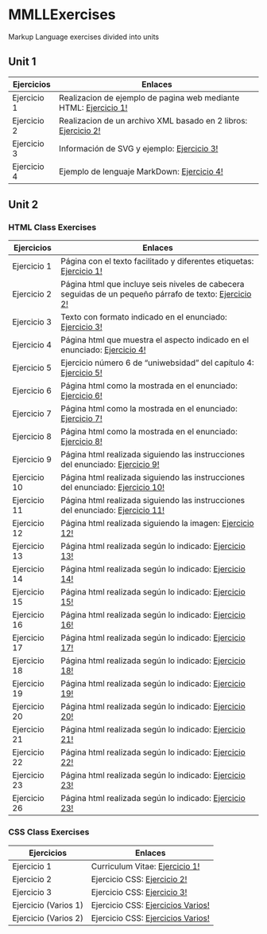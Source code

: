 # MMLLExercises

Markup Language exercises divided into units

## Unit 1

Ejercicios  | Enlaces
----------- | -----------
Ejercicio 1 | Realizacion de ejemplo de pagina web mediante HTML: [Ejercicio 1!](/Tema1/Ejercicio1.html )
Ejercicio 2 | Realizacion de un archivo XML basado en 2 libros: [Ejercicio 2!](/Tema1/Ejercicio2.xml )
Ejercicio 3 | Información de SVG y ejemplo: [Ejercicio 3!](/Tema1/Ejercicio3.md )
Ejercicio 4 | Ejemplo de lenguaje MarkDown: [Ejercicio 4!](/Tema1/Ejercicio4.md )

## Unit 2

### HTML Class Exercises
Ejercicios  | Enlaces
----------- | -----------
Ejercicio 1 | Página con el texto facilitado y diferentes etiquetas: [Ejercicio 1!](/Tema2/HTMLClassExercises/Ejercicio1.html )
Ejercicio 2 | Página html que incluye seis niveles de cabecera seguidas de un pequeño párrafo de texto: [Ejercicio 2!](/Tema2/HTMLClassExercises/Ejercicio2.html )
Ejercicio 3 | Texto con formato indicado en el enunciado: [Ejercicio 3!](/Tema2/HTMLClassExercises/Ejercicio3.html )
Ejercicio 4 | Página html que muestra el aspecto indicado en el enunciado: [Ejercicio 4!](/Tema2/HTMLClassExercises/Ejercicio4.html )
Ejercicio 5 | Ejercicio número 6 de “uniwebsidad” del capítulo 4: [Ejercicio 5!](/Tema2/HTMLClassExercises/Ejercicio5 )
Ejercicio 6 | Página html como la mostrada en el enunciado: [Ejercicio 6!](/Tema2/HTMLClassExercises/Ejercicio6.html )
Ejercicio 7 | Página html como la mostrada en el enunciado: [Ejercicio 7!](/Tema2/HTMLClassExercises/Ejercicio7.html )
Ejercicio 8 | Página html como la mostrada en el enunciado: [Ejercicio 8!](/Tema2/HTMLClassExercises/Ejercicio8.html )
Ejercicio 9 | Página html realizada siguiendo las instrucciones del enunciado: [Ejercicio 9!](/Tema2/HTMLClassExercises/Ejercicio9.html )
Ejercicio 10 | Página html realizada siguiendo las instrucciones del enunciado: [Ejercicio 10!](/Tema2/HTMLClassExercises/Ejercicio10.html )
Ejercicio 11 | Página html realizada siguiendo las instrucciones del enunciado: [Ejercicio 11!](/Tema2/HTMLClassExercises/Ejercicio11/Ejercicio11.html )
Ejercicio 12 | Página html realizada siguiendo la imagen: [Ejercicio 12!](/Tema2/HTMLClassExercises/Ejercicio12/Ejercicio12.html )
Ejercicio 13 | Página html realizada según lo indicado: [Ejercicio 13!](/Tema2/HTMLClassExercises/Ejercicio13/Ejercicio13.html )
Ejercicio 14 | Página html realizada según lo indicado: [Ejercicio 14!](/Tema2/HTMLClassExercises/Ejercicio14/Ejercicio14.html )
Ejercicio 15 | Página html realizada según lo indicado: [Ejercicio 15!](/Tema2/HTMLClassExercises/Ejercicio15/Ejercicio15.html )
Ejercicio 16 | Página html realizada según lo indicado: [Ejercicio 16!](/Tema2/HTMLClassExercises/Ejercicio16/Ejercicio16.html )
Ejercicio 17 | Página html realizada según lo indicado: [Ejercicio 17!](/Tema2/HTMLClassExercises/Ejercicio17/Ejercicio17.html )
Ejercicio 18 | Página html realizada según lo indicado: [Ejercicio 18!](/Tema2/HTMLClassExercises/Ejercicio18/Ejercicio18.html )
Ejercicio 19 | Página html realizada según lo indicado: [Ejercicio 19!](/Tema2/HTMLClassExercises/Ejercicio19.html )
Ejercicio 20 | Página html realizada según lo indicado: [Ejercicio 20!](/Tema2/HTMLClassExercises/Ejercicio20.html )
Ejercicio 21 | Página html realizada según lo indicado: [Ejercicio 21!](/Tema2/HTMLClassExercises/Ejercicio21.html )
Ejercicio 22 | Página html realizada según lo indicado: [Ejercicio 22!](/Tema2/HTMLClassExercises/Ejercicio22/index.html )
Ejercicio 23 | Página html realizada según lo indicado: [Ejercicio 23!](/Tema2/HTMLClassExercises/Ejercicio23.html )
Ejercicio 26 | Página html realizada según lo indicado: [Ejercicio 23!](/Tema2/HTMLClassExercises/Ejercicio26.html )

### CSS Class Exercises
Ejercicios  | Enlaces
----------- | -----------
Ejercicio 1 | Curriculum Vitae: [Ejercicio 1!](/Tema2/CSSClassExercises/Ejercicio1.html )
Ejercicio 2 | Ejercicio CSS: [Ejercicio 2!](/Tema2/CSSClassExercises/Ejercicio2/Ejercicio2.html )
Ejercicio 3 | Ejercicio CSS: [Ejercicio 3!](/Tema2/CSSClassExercises/Ejercicio3.html )
Ejercicio (Varios 1) | Ejercicio CSS: [Ejercicios Varios!](/Tema2/CSSClassExercises/EjerciciosVarios/Ejercicio1.html )
Ejercicio (Varios 2) | Ejercicio CSS: [Ejercicios Varios!](/Tema2/CSSClassExercises/EjerciciosVarios/Ejercicio2.html )
